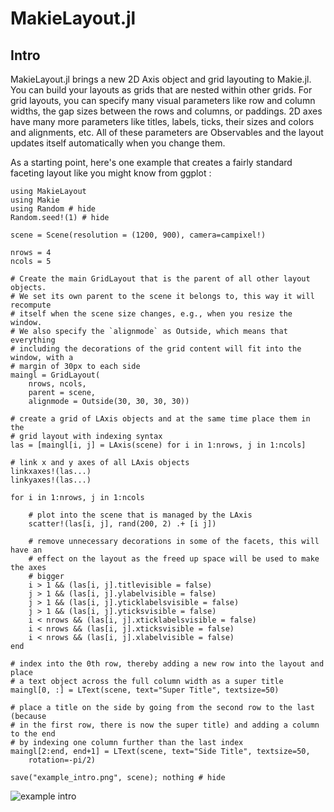 # MakieLayout.jl

## Intro

MakieLayout.jl brings a new 2D Axis object and grid layouting to Makie.jl. You
can build your layouts as grids that are nested within other grids. For grid layouts,
you can specify many visual parameters like row and column widths, the gap sizes
between the rows and columns, or paddings. 2D axes have many more parameters like
titles, labels, ticks, their sizes and colors and alignments, etc. All of these
parameters are Observables and the layout updates itself automatically when you
change them.

As a starting point, here's one example that creates a fairly standard faceting layout
like you might know from ggplot :

```@example
using MakieLayout
using Makie
using Random # hide
Random.seed!(1) # hide

scene = Scene(resolution = (1200, 900), camera=campixel!)

nrows = 4
ncols = 5

# Create the main GridLayout that is the parent of all other layout objects.
# We set its own parent to the scene it belongs to, this way it will recompute
# itself when the scene size changes, e.g., when you resize the window.
# We also specify the `alignmode` as Outside, which means that everything
# including the decorations of the grid content will fit into the window, with a
# margin of 30px to each side
maingl = GridLayout(
    nrows, ncols,
    parent = scene,
    alignmode = Outside(30, 30, 30, 30))

# create a grid of LAxis objects and at the same time place them in the
# grid layout with indexing syntax
las = [maingl[i, j] = LAxis(scene) for i in 1:nrows, j in 1:ncols]

# link x and y axes of all LAxis objects
linkxaxes!(las...)
linkyaxes!(las...)

for i in 1:nrows, j in 1:ncols

    # plot into the scene that is managed by the LAxis
    scatter!(las[i, j], rand(200, 2) .+ [i j])

    # remove unnecessary decorations in some of the facets, this will have an
    # effect on the layout as the freed up space will be used to make the axes
    # bigger
    i > 1 && (las[i, j].titlevisible = false)
    j > 1 && (las[i, j].ylabelvisible = false)
    j > 1 && (las[i, j].yticklabelsvisible = false)
    j > 1 && (las[i, j].yticksvisible = false)
    i < nrows && (las[i, j].xticklabelsvisible = false)
    i < nrows && (las[i, j].xticksvisible = false)
    i < nrows && (las[i, j].xlabelvisible = false)
end

# index into the 0th row, thereby adding a new row into the layout and place
# a text object across the full column width as a super title
maingl[0, :] = LText(scene, text="Super Title", textsize=50)

# place a title on the side by going from the second row to the last (because
# in the first row, there is now the super title) and adding a column to the end
# by indexing one column further than the last index
maingl[2:end, end+1] = LText(scene, text="Side Title", textsize=50,
    rotation=-pi/2)

save("example_intro.png", scene); nothing # hide
```

![example intro](example_intro.png)
